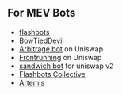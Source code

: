 ## For MEV Bots


*   [flashbots](https://www.flashbots.net/)
*   [BowTiedDevil](https://degencode.substack.com/p/start-here)
*   [Arbitrage bot](https://medium.com/coinmonks/build-a-flash-loan-arbitrage-bot-on-uniswap-9f749ee20ab9) on Uniswap
*   [Frontrunning](https://web3-university.medium.com/how-i-earned-over-400k-in-1-month-frontrunning-on-uniswap-mev-arbitrage-58ea4ee1fee) on Uniswap
*   [sandwich bot](https://github.com/abigger87/subway-rs#readme) for uniswap v2
*   [Flashbots Collective](https://collective.flashbots.net/t/flashbots-transparency-report-mev-share-relay-exploits-shapella-and-rev/1742)
*   [Artemis](https://www.paradigm.xyz/2023/05/artemis)
